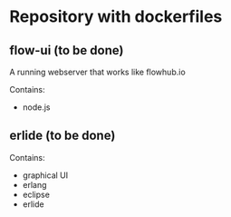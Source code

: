 # Repository with dockerfiles

## flow-ui (to be done)
A running webserver that works like flowhub.io

Contains:
- node.js
  
  
## erlide (to be done)
Contains:
- graphical UI
- erlang
- eclipse
- erlide
